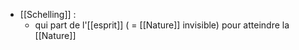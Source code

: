 - [[Schelling]] :
	- qui part de l'[[esprit]] ( = [[Nature]] invisible) pour atteindre la [[Nature]]